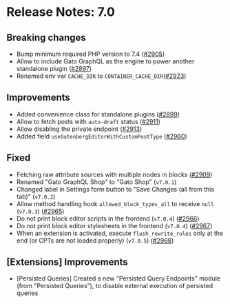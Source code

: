 # Release Notes: 7.0

## Breaking changes

- Bump minimum required PHP version to 7.4 ([#2905](https://github.com/GatoGraphQL/GatoGraphQL/pull/2905))
- Allow to include Gato GraphQL as the engine to power another standalone plugin ([#2897](https://github.com/GatoGraphQL/GatoGraphQL/pull/2897))
- Renamed env var `CACHE_DIR` to `CONTAINER_CACHE_DIR`([#2923](https://github.com/GatoGraphQL/GatoGraphQL/pull/2923))

## Improvements

- Added convenience class for standalone plugins ([#2899](https://github.com/GatoGraphQL/GatoGraphQL/pull/2899))
- Allow to fetch posts with `auto-draft` status ([#2911](https://github.com/GatoGraphQL/GatoGraphQL/pull/2911))
- Allow disabling the private endpoint ([#2913](https://github.com/GatoGraphQL/GatoGraphQL/pull/2913))
- Added field `useGutenbergEditorWithCustomPostType` ([#2960](https://github.com/GatoGraphQL/GatoGraphQL/pull/2960))

## Fixed

- Fetching raw attribute sources with multiple nodes in blocks ([#2909](https://github.com/GatoGraphQL/GatoGraphQL/pull/2909))
- Renamed "Gato GraphQL Shop" to "Gato Shop" (`v7.0.1`)
- Changed label in Settings form button to "Save Changes (all from this tab)" (`v7.0.2`)
- Allow method handling hook `allowed_block_types_all` to receive `null` (`v7.0.3`) ([#2965](https://github.com/GatoGraphQL/GatoGraphQL/pull/2965))
- Do not print block editor scripts in the frontend (`v7.0.4`) ([#2966](https://github.com/GatoGraphQL/GatoGraphQL/pull/2966))
- Do not print block editor stylesheets in the frontend (`v7.0.4`) ([#2967](https://github.com/GatoGraphQL/GatoGraphQL/pull/2967))
- When an extension is activated, execute `flush_rewrite_rules` only at the end (or CPTs are not loaded properly) (`v7.0.5`) ([#2968](https://github.com/GatoGraphQL/GatoGraphQL/pull/2968))

## [Extensions] Improvements

- [Persisted Queries] Created a new "Persisted Query Endpoints" module (from "Persisted Queries"), to disable external execution of persisted queries
